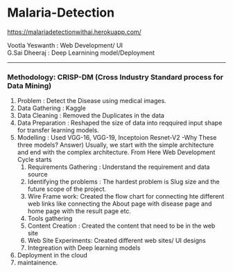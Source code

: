 # Malaria-Detection
https://malariadetectionwithai.herokuapp.com/
                                                                                                                                                                     
Vootla Yeswanth : Web Development/ UI                                                                                                                                                                                      
G.Sai Dheeraj : Deep Learnining model/Deployment                                                                                                                                                                                                                                                                                                                       
------------------------------------------------------------------------------------------------------------------------------------------------------------------------ ---                                                                                                                                                                                           
### Methodology: CRISP-DM  (Cross Industry Standard process for Data Mining)
  1) Problem : Detect the Disease using medical images.
  2) Data Gathering : Kaggle 
  3) Data Cleaning : Removed the Duplicates in the data
  4) Data Preparation : Reshaped the size of data into reqquired input shape for transfer learning models.
  5) Modelling : Used VGG-16, VGG-19, Inceptoion Resnet-V2
     -Why These three models?
     Answer) Usually, we start with the simple architecture and end with the complex architecture.
                                                                                                                                                                                        From Here Web Development Cycle starts 
     1) Requirements Gathering : Understand the requirement and data source
     2) Identifying the problems : The hardest problem is Slug size and the future scope of the project.  
     3) Wire Frame work: Created the flow chart for connecting hte different web links like connecting the About page with disease page and home page with the result page etc.
     4) Tools gathering
     5) Content Creation : Created the content that need to be in the web site
     6) Web Site Experiments: Created different web sites/ UI designs
     7) Integreation with Deep learning models                                                                                                                                       
   6) Deployment in the cloud
   7) maintainence.
